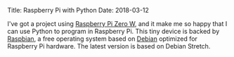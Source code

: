 Title: Raspberry Pi with Python
Date: 2018-03-12

I've got a project using [Raspberry Pi Zero W](https://www.raspberrypi.org/products/raspberry-pi-zero-w/), and it make me so happy that I can use Python to program in Raspberry Pi. This tiny device is backed by [Raspbian](http://raspbian.org/), a free operating system based on [Debian](https://www.debian.org/) optimized for Raspberry Pi hardware. The latest version is based on Debian Stretch.